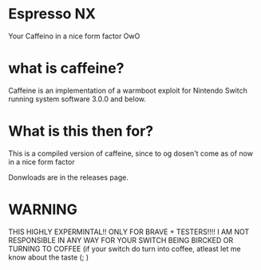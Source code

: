 # Espresso NX

Your Caffeino in a nice form factor OwO

# what is caffeine?

Caffeine is an implementation of a warmboot exploit for Nintendo Switch running system software 3.0.0 and below.

# What is this then for?

This is a compiled version of caffeine, since to og dosen't come as of now in a nice form factor

Donwloads are in the releases page.

# WARNING #

THIS HIGHLY EXPERMINTAL!! ONLY FOR BRAVE + TESTERS!!!! I AM NOT RESPONSIBLE IN ANY WAY FOR YOUR SWITCH BEING BIRCKED OR TURNING TO COFFEE (if your switch do turn into coffee, atleast let me know about the taste (; )

